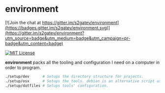 # environment

[![Join the chat at https://gitter.im/s2gatev/environment](https://badges.gitter.im/s2gatev/environment.svg)](https://gitter.im/s2gatev/environment?utm_source=badge&utm_medium=badge&utm_campaign=pr-badge&utm_content=badge)

[![MIT License](http://img.shields.io/badge/License-MIT-blue.svg)](LICENSE)

**environment** packs all the tooling and configuration I need on a computer in order to program.

```bash
./setup/dev      # Setups the directory structure for projects.
./setup/osx      # Setups the tools. debian is an alternative script used on Debian machines.
./setup/dotfiles # Setups tools' configuration.
```
